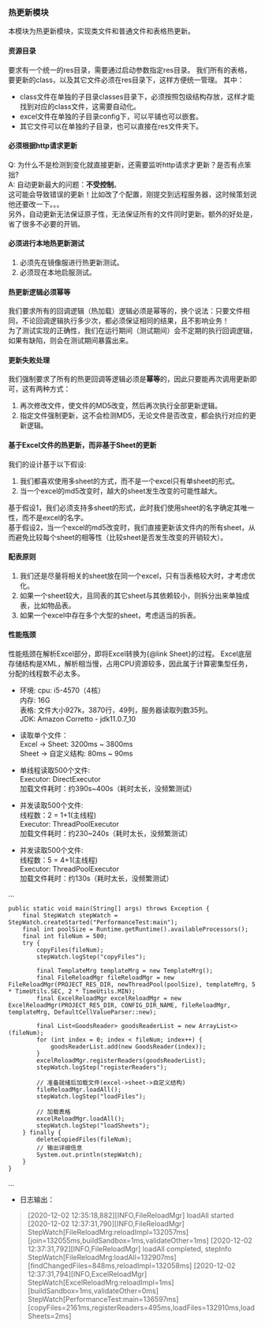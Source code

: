 ### 热更新模块
本模块为热更新模块，实现类文件和普通文件和表格热更新。

#### 资源目录
要求有一个统一的res目录，需要通过启动参数指定res目录。
我们所有的表格，要更新的class，以及其它文件必须在res目录下，这样方便统一管理。
其中： 
+ class文件在单独的子目录classes目录下，必须按照包级结构存放，这样才能找到对应的class文件，这需要自动化。
+ excel文件在单独的子目录config下，可以平铺也可以嵌套。
+ 其它文件可以在单独的子目录，也可以直接在res文件夹下。

#### 必须根据http请求更新
Q: 为什么不是检测到变化就直接更新，还需要监听http请求才更新？是否有点笨拙?  
A: 自动更新最大的问题：**不受控制**。  
这可能会导致错误的更新！比如改了个配置，刚提交到远程服务器，这时候策划说他还要改一下。。。  
另外，自动更新无法保证原子性，无法保证所有的文件同时更新。额外的好处是，省了很多不必要的开销。

#### 必须进行本地热更新测试
1. 必须先在镜像服进行热更新测试。
2. 必须现在本地启服测试。

#### 热更新逻辑必须幂等
我们要求所有的回调逻辑（热加载）逻辑必须是幂等的，换个说法：只要文件相同，不论回调逻辑执行多少次，都必须保证相同的结果，且不影响业务！  
为了测试实现的正确性，我们在运行期间（测试期间）会不定期的执行回调逻辑，如果有缺陷，则会在测试期间暴露出来。

#### 更新失败处理
我们强制要求了所有的热更回调等逻辑必须是**幂等**的，因此只要能再次调用更新即可，这有两种方式：
1. 再次修改文件，使文件的MD5改变，然后再次执行全部更新逻辑。
2. 指定文件强制更新，这不会检测MD5，无论文件是否改变，都会执行对应的更新逻辑。

#### 基于Excel文件的热更新，而非基于Sheet的更新
我们的设计基于以下假设:  
1. 我们都喜欢使用多sheet的方式，而不是一个excel只有单sheet的形式。
2. 当一个excel的md5改变时，越大的sheet发生改变的可能性越大。

基于假设1，我们必须支持多sheet的形式，此时我们使用sheet的名字确定其唯一性，而不是excel的名字。  
基于假设2，当一个excel的md5改变时，我们直接更新该文件内的所有sheet，从而避免比较每个sheet的相等性（比较sheet是否发生改变的开销较大）。

#### 配表原则
1. 我们还是尽量将相关的sheet放在同一个excel，只有当表格较大时，才考虑优化。
2. 如果一个sheet较大，且同表的其它sheet与其依赖较小，则拆分出来单独成表，比如物品表。
3. 如果一个excel中存在多个大型的sheet，考虑适当的拆表。

#### 性能瓶颈
性能瓶颈在解析Excel部分，即将Excel转换为{@link Sheet}的过程。
Excel底层存储结构是XML，解析相当慢，占用CPU资源较多，因此属于计算密集型任务，分配的线程数不必太多。
* 环境:
cpu: i5-4570（4核）  
内存: 16G  
表格: 文件大小927k，3870行，49列，服务器读取列数35列。  
JDK: Amazon Corretto - jdk11.0.7_10  

* 读取单个文件：  
Excel -> Sheet: 3200ms ~ 3800ms  
Sheet -> 自定义结构: 80ms ~ 90ms  

* 单线程读取500个文件:  
Executor: DirectExecutor  
加载文件耗时：约390s~400s（耗时太长，没频繁测试）  

* 并发读取500个文件:  
线程数：2 = 1+1(主线程)  
Executor: ThreadPoolExecutor  
加载文件耗时：约230~240s（耗时太长，没频繁测试）  

* 并发读取500个文件:  
线程数：5 = 4+1(主线程)  
Executor: ThreadPoolExecutor  
加载文件耗时：约130s（耗时太长，没频繁测试）  

...

    public static void main(String[] args) throws Exception {
        final StepWatch stepWatch = StepWatch.createStarted("PerformanceTest:main");
        final int poolSize = Runtime.getRuntime().availableProcessors();
        final int fileNum = 500;
        try {
            copyFiles(fileNum);
            stepWatch.logStep("copyFiles");

            final TemplateMrg templateMrg = new TemplateMrg();
            final FileReloadMgr fileReloadMgr = new FileReloadMgr(PROJECT_RES_DIR, newThreadPool(poolSize), templateMrg, 5 * TimeUtils.SEC, 2 * TimeUtils.MIN);
            final ExcelReloadMgr excelReloadMgr = new ExcelReloadMgr(PROJECT_RES_DIR, CONFIG_DIR_NAME, fileReloadMgr, templateMrg, DefaultCellValueParser::new);

            final List<GoodsReader> goodsReaderList = new ArrayList<>(fileNum);
            for (int index = 0; index < fileNum; index++) {
                goodsReaderList.add(new GoodsReader(index));
            }
            excelReloadMgr.registerReaders(goodsReaderList);
            stepWatch.logStep("registerReaders");

            // 准备就绪后加载文件(excel->sheet->自定义结构)
            fileReloadMgr.loadAll();
            stepWatch.logStep("loadFiles");

            // 加载表格
            excelReloadMgr.loadAll();
            stepWatch.logStep("loadSheets");
        } finally {
            deleteCopiedFiles(fileNum);
            // 输出详细信息
            System.out.println(stepWatch);
        }
    }
    
...

 * 日志输出：
 > [2020-12-02 12:35:18,882][INFO,FileReloadMgr] loadAll started
 > [2020-12-02 12:37:31,790][INFO,FileReloadMgr] StepWatch[FileReloadMrg:reloadImpl=132057ms][join=132055ms,buildSandbox=1ms,validateOther=1ms]
 > [2020-12-02 12:37:31,792][INFO,FileReloadMgr] loadAll completed, stepInfo StepWatch[FileReloadMrg:loadAll=132907ms][findChangedFiles=848ms,reloadImpl=132058ms]
 > [2020-12-02 12:37:31,794][INFO,ExcelReloadMgr] StepWatch[ExcelReloadMrg:reloadImpl=1ms][buildSandbox=1ms,validateOther=0ms]
 > StepWatch[PerformanceTest:main=136597ms][copyFiles=2161ms,registerReaders=495ms,loadFiles=132910ms,loadSheets=2ms]